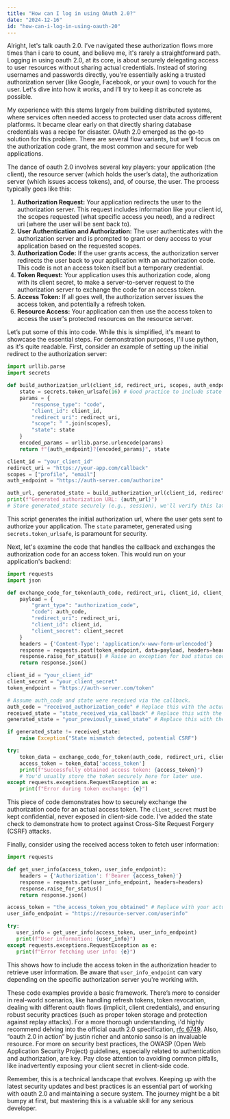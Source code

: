 ```yaml
---
title: "How can I log in using OAuth 2.0?"
date: "2024-12-16"
id: "how-can-i-log-in-using-oauth-20"
---
```


Alright, let's talk oauth 2.0. I’ve navigated these authorization flows more times than i care to count, and believe me, it's rarely a straightforward path. Logging in using oauth 2.0, at its core, is about securely delegating access to user resources without sharing actual credentials. Instead of storing usernames and passwords directly, you're essentially asking a trusted authorization server (like Google, Facebook, or your own) to vouch for the user. Let's dive into how it works, and I’ll try to keep it as concrete as possible.

My experience with this stems largely from building distributed systems, where services often needed access to protected user data across different platforms. It became clear early on that directly sharing database credentials was a recipe for disaster. OAuth 2.0 emerged as the go-to solution for this problem. There are several flow variants, but we'll focus on the authorization code grant, the most common and secure for web applications.

The dance of oauth 2.0 involves several key players: your application (the client), the resource server (which holds the user’s data), the authorization server (which issues access tokens), and, of course, the user. The process typically goes like this:

1.  **Authorization Request:** Your application redirects the user to the authorization server. This request includes information like your client id, the scopes requested (what specific access you need), and a redirect uri (where the user will be sent back to).
2.  **User Authentication and Authorization:** The user authenticates with the authorization server and is prompted to grant or deny access to your application based on the requested scopes.
3.  **Authorization Code:** If the user grants access, the authorization server redirects the user back to your application with an authorization code. This code is not an access token itself but a temporary credential.
4.  **Token Request:** Your application uses this authorization code, along with its client secret, to make a server-to-server request to the authorization server to exchange the code for an access token.
5.  **Access Token:** If all goes well, the authorization server issues the access token, and potentially a refresh token.
6.  **Resource Access:** Your application can then use the access token to access the user's protected resources on the resource server.

Let’s put some of this into code. While this is simplified, it's meant to showcase the essential steps. For demonstration purposes, I'll use python, as it's quite readable. First, consider an example of setting up the initial redirect to the authorization server:

```python
import urllib.parse
import secrets

def build_authorization_url(client_id, redirect_uri, scopes, auth_endpoint):
    state = secrets.token_urlsafe(16) # Good practice to include state for CSRF
    params = {
        "response_type": "code",
        "client_id": client_id,
        "redirect_uri": redirect_uri,
        "scope": " ".join(scopes),
        "state": state
    }
    encoded_params = urllib.parse.urlencode(params)
    return f"{auth_endpoint}?{encoded_params}", state

client_id = "your_client_id"
redirect_uri = "https://your-app.com/callback"
scopes = ["profile", "email"]
auth_endpoint = "https://auth-server.com/authorize"

auth_url, generated_state = build_authorization_url(client_id, redirect_uri, scopes, auth_endpoint)
print(f"Generated authorization URL: {auth_url}")
# Store generated_state securely (e.g., session), we'll verify this later.
```
This script generates the initial authorization url, where the user gets sent to authorize your application. The `state` parameter, generated using `secrets.token_urlsafe`, is paramount for security.

Next, let's examine the code that handles the callback and exchanges the authorization code for an access token. This would run on your application's backend:

```python
import requests
import json

def exchange_code_for_token(auth_code, redirect_uri, client_id, client_secret, token_endpoint):
    payload = {
        "grant_type": "authorization_code",
        "code": auth_code,
        "redirect_uri": redirect_uri,
        "client_id": client_id,
        "client_secret": client_secret
    }
    headers = {'Content-Type': 'application/x-www-form-urlencoded'}
    response = requests.post(token_endpoint, data=payload, headers=headers)
    response.raise_for_status() # Raise an exception for bad status codes
    return response.json()

client_id = "your_client_id"
client_secret = "your_client_secret"
token_endpoint = "https://auth-server.com/token"

# Assume auth_code and state were received via the callback.
auth_code = "received_authorization_code" # Replace this with the actual code
received_state = "state_received_via_callback" # Replace this with the received state
generated_state = "your_previously_saved_state" # Replace this with the previously generated state

if generated_state != received_state:
    raise Exception("State mismatch detected, potential CSRF")

try:
    token_data = exchange_code_for_token(auth_code, redirect_uri, client_id, client_secret, token_endpoint)
    access_token = token_data['access_token']
    print(f"Successfully obtained access token: {access_token}")
    # You'd usually store the token securely here for later use.
except requests.exceptions.RequestException as e:
    print(f"Error during token exchange: {e}")

```
This piece of code demonstrates how to securely exchange the authorization code for an actual access token. The `client_secret` must be kept confidential, never exposed in client-side code. I’ve added the state check to demonstrate how to protect against Cross-Site Request Forgery (CSRF) attacks.

Finally, consider using the received access token to fetch user information:

```python
import requests

def get_user_info(access_token, user_info_endpoint):
    headers = {'Authorization': f'Bearer {access_token}'}
    response = requests.get(user_info_endpoint, headers=headers)
    response.raise_for_status()
    return response.json()

access_token = "the_access_token_you_obtained" # Replace with your actual access token
user_info_endpoint = "https://resource-server.com/userinfo"

try:
   user_info = get_user_info(access_token, user_info_endpoint)
   print(f"User information: {user_info}")
except requests.exceptions.RequestException as e:
   print(f"Error fetching user info: {e}")
```

This shows how to include the access token in the authorization header to retrieve user information. Be aware that `user_info_endpoint` can vary depending on the specific authorization server you're working with.

These code examples provide a basic framework. There’s more to consider in real-world scenarios, like handling refresh tokens, token revocation, dealing with different oauth flows (implicit, client credentials), and ensuring robust security practices (such as proper token storage and protection against replay attacks). For a more thorough understanding, i'd highly recommend delving into the official oauth 2.0 specification, [rfc 6749](https://datatracker.ietf.org/doc/html/rfc6749). Also, “oauth 2.0 in action” by justin richer and antonio sanso is an invaluable resource. For more on security best practices, the OWASP (Open Web Application Security Project) guidelines, especially related to authentication and authorization, are key. Pay close attention to avoiding common pitfalls, like inadvertently exposing your client secret in client-side code.

Remember, this is a technical landscape that evolves. Keeping up with the latest security updates and best practices is an essential part of working with oauth 2.0 and maintaining a secure system. The journey might be a bit bumpy at first, but mastering this is a valuable skill for any serious developer.

